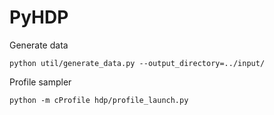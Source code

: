 PyHDP
=====

Generate data

	python util/generate_data.py --output_directory=../input/

Profile sampler

	python -m cProfile hdp/profile_launch.py
